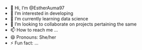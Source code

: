 - 👋 Hi, I’m @EstherAuma97
- 👀 I’m interested in developing
- 🌱 I’m currently learning data science
- 💞️ I’m looking to collaborate on projects pertaining the same
- 📫 How to reach me ...
- 😄 Pronouns: She/her
- ⚡ Fun fact: ...

<!---
EstherAuma97/EstherAuma97 is a ✨ special ✨ repository because its `README.md` (this file) appears on your GitHub profile.
You can click the Preview link to take a look at your changes.
--->
